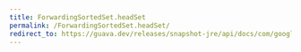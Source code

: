 ```yaml
---
title: ForwardingSortedSet.headSet
permalink: /ForwardingSortedSet.headSet/
redirect_to: https://guava.dev/releases/snapshot-jre/api/docs/com/google/common/collect/ForwardingSortedSet.html#headSet-E-
---
```

